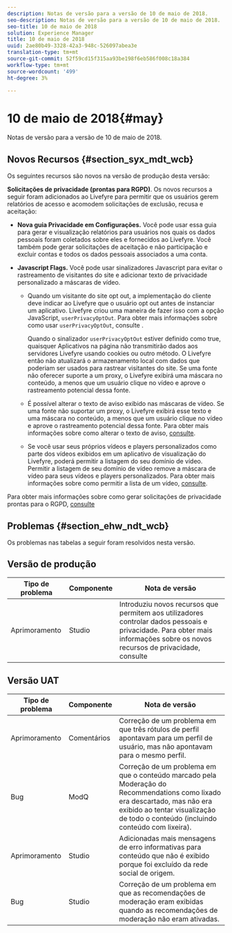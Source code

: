 ```yaml
---
description: Notas de versão para a versão de 10 de maio de 2018.
seo-description: Notas de versão para a versão de 10 de maio de 2018.
seo-title: 10 de maio de 2018
solution: Experience Manager
title: 10 de maio de 2018
uuid: 2ae80b49-3328-42a3-948c-526097abea3e
translation-type: tm+mt
source-git-commit: 52f59cd15f315aa93be198f6eb586f008c18a384
workflow-type: tm+mt
source-wordcount: '499'
ht-degree: 3%

---
```



# 10 de maio de 2018{#may}

Notas de versão para a versão de 10 de maio de 2018.

## Novos Recursos {#section_syx_mdt_wcb}

Os seguintes recursos são novos na versão de produção desta versão:

**Solicitações de privacidade (prontas para RGPD)**. Os novos recursos a seguir foram adicionados ao Livefyre para permitir que os usuários gerem relatórios de acesso e acomodem solicitações de exclusão, recusa e aceitação:

* **Nova guia Privacidade em Configurações.** Você pode usar essa guia para gerar e visualização relatórios para usuários nos quais os dados pessoais foram coletados sobre eles e fornecidos ao Livefyre. Você também pode gerar solicitações de aceitação e não participação e excluir contas e todos os dados pessoais associados a uma conta.
* **Javascript Flags.** Você pode usar sinalizadores Javascript para evitar o rastreamento de visitantes do site e adicionar texto de privacidade personalizado a máscaras de vídeo.

   * Quando um visitante do site opt out, a implementação do cliente deve indicar ao Livefyre que o usuário opt out antes de instanciar um aplicativo. Livefyre criou uma maneira de fazer isso com a opção JavaScript, `userPrivacyOptOut`. Para obter mais informações sobre como usar `userPrivacyOptOut`, consulte [](/help/using/c-settings-other/c-gdpr-compliance/c-gdpr-compliance.md#section_nmz_q3n_3db).

      Quando o sinalizador `userPrivacyOptOut` estiver definido como true, quaisquer Aplicativos na página não transmitirão dados aos servidores Livefyre usando cookies ou outro método. O Livefyre então não atualizará o armazenamento local com dados que poderiam ser usados para rastrear visitantes do site. Se uma fonte não oferecer suporte a um proxy, o Livefyre exibirá uma máscara no conteúdo, a menos que um usuário clique no vídeo e aprove o rastreamento potencial dessa fonte.

   * É possível alterar o texto de aviso exibido nas máscaras de vídeo. Se uma fonte não suportar um proxy, o Livefyre exibirá esse texto e uma máscara no conteúdo, a menos que um usuário clique no vídeo e aprove o rastreamento potencial dessa fonte. Para obter mais informações sobre como alterar o texto de aviso, [consulte](/help/using/c-settings-other/c-gdpr-compliance/c-gdpr-compliance.md#section_pb5_mnp_ldb).
   * Se você usar seus próprios vídeos e players personalizados como parte dos vídeos exibidos em um aplicativo de visualização do Livefyre, poderá permitir a listagem do seu domínio de vídeo. Permitir a listagem de seu domínio de vídeo remove a máscara de vídeo para seus vídeos e players personalizados. Para obter mais informações sobre como permitir a lista de um vídeo, [consulte](/help/using/c-settings-other/c-gdpr-compliance/c-gdpr-compliance.md#section_bzp_pnp_ldb).

Para obter mais informações sobre como gerar solicitações de privacidade prontas para o RGPD, [consulte](/help/using/c-settings-other/c-gdpr-compliance/c-gdpr-compliance.md#concept_q1l_r5s_rcb)

## Problemas {#section_ehw_ndt_wcb}

Os problemas nas tabelas a seguir foram resolvidos nesta versão.

## Versão de produção

| **Tipo de problema** | **Componente** | **Nota de versão** |
|---|---|---|
| Aprimoramento | Studio | Introduziu novos recursos que permitem aos utilizadores controlar dados pessoais e privacidade. Para obter mais informações sobre os novos recursos de privacidade, consulte [](#c_rn/section_syx_mdt_wcb) |

## Versão UAT

| **Tipo de problema** | **Componente** | **Nota de versão** |
|---|---|---|
| Aprimoramento | Comentários | Correção de um problema em que três rótulos de perfil apontavam para um perfil de usuário, mas não apontavam para o mesmo perfil. |
| Bug | ModQ | Correção de um problema em que o conteúdo marcado pela Moderação do Recommendations como lixado era descartado, mas não era exibido ao tentar visualização de todo o conteúdo (incluindo conteúdo com lixeira). |
| Aprimoramento | Studio | Adicionadas mais mensagens de erro informativas para conteúdo que não é exibido porque foi excluído da rede social de origem. |
| Bug | Studio | Correção de um problema em que as recomendações de moderação eram exibidas quando as recomendações de moderação não eram ativadas. |

